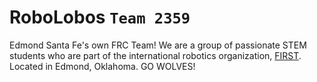 # RoboLobos ```Team 2359```
Edmond Santa Fe's own FRC Team! We are a group of passionate STEM students who are part of the international robotics organization, 
[FIRST](https://www.firstinspires.org/). Located in Edmond, Oklahoma. GO WOLVES!
